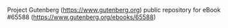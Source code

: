 Project Gutenberg (https://www.gutenberg.org) public repository for eBook #65588 (https://www.gutenberg.org/ebooks/65588)
